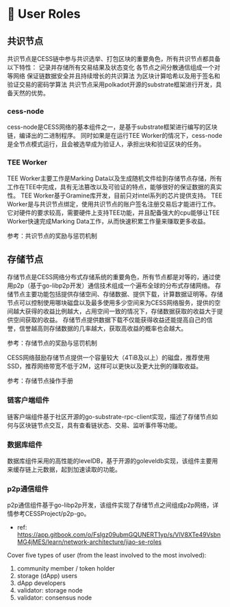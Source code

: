 # 👥 User Roles

## 共识节点

共识节点是CESS链中参与共识选举、打包区块的重要角色，所有共识节点都具备以下特性：
记录并存储所有交易结果及状态变化
各节点之间分散通信组成一个对等网络
保证链数据安全并且持续增长的共识算法
为区块计算哈希以及用于签名和验证交易的密码学算法
共识节点采用polkadot开源的substrate框架进行开发，具备天然的优势。

### cess-node

cess-node是CESS网络的基本组件之一，是基于substrate框架进行编写的区块链，编译出的二进制程序。
同时如果是在运行TEE Worker的情况下，cess-node是全节点模式运行，且会被选举成为验证人，承担出块和验证区块的任务。

### TEE Worker

TEE Worker主要工作是Marking Data以及生成随机文件给到存储节点存储，所有工作在TEE中完成，具有无法篡改以及可验证的特点，能够很好的保证数据的真实性。
TEE Worker基于Gramine库开发，目前只对intel系列的芯片提供支持。
TEE Worker是与共识节点绑定，使用共识节点的账户签名注册交易后才能进行工作。它对硬件的要求较高，需要硬件上支持TEE功能，并且配备强大的cpu能够让TEE Worker快速完成Marking Data工作，从而快速积累工作量来赚取更多收益。

参考：共识节点的奖励与惩罚机制

## 存储节点

存储节点是CESS网络分布式存储系统的重要角色，所有节点都是对等的，通过使用p2p（基于go-libp2p开发）通信技术组成一个遍布全球的分布式存储网络。
存储节点主要功能包括提供存储空间、存储数据、提供下载，计算数据证明等。存储节点可以控制使用哪块磁盘以及最多使用多少空间来为CESS网络服务，提供的空间越大获得的收益比例越大，占用空间一致的情况下，存储数据获取的收益大于提供空间获取的收益。
存储节点提供数据下载不仅能获得收益还能提高自己的信誉，信誉越高则存储数据的几率越大，获取高收益的概率也会越大。

参考：存储节点的奖励与惩罚机制

CESS网络鼓励存储节点提供一个容量较大（4TiB及以上）的磁盘，推荐使用SSD，推荐网络带宽不低于2M，这样可以更快以及更大比例的赚取收益。

参考：存储节点操作手册

### 链客户端组件

链客户端组件基于社区开源的go-substrate-rpc-client实现，描述了存储节点如何与区块链节点交互，具有查看链状态、交易、监听事件等功能。

### 数据库组件

数据库组件采用的高性能的levelDB，基于开源的goleveldb实现，该组件主要用来缓存链上元数据，起到加速读取的功能。

### p2p通信组件

p2p通信组件基于go-libp2p开发，该组件实现了存储节点之间组成p2p网络，详情参考CESSProject/p2p-go。

- ref: https://app.gitbook.com/o/FsIgz09ubmGQUNERT1yp/s/VlV8XTe49VsbnMG4jMES/learn/network-architecture/jiao-se-roles

Cover five types of user (from the least involved to the most involved):

1. community member / token holder
2. storage (dApp) users
3. dApp developers
4. validator: storage node
5. validator: consensus node
